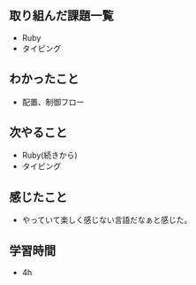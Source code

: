 ## 取り組んだ課題一覧
- Ruby
- タイピング

## わかったこと
-  配置、制御フロー

## 次やること
-  Ruby(続きから)
-  タイピング

## 感じたこと
-  やっていて楽しく感じない言語だなぁと感じた。

## 学習時間
- 4h